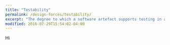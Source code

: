 ```yaml
---
title: "Testability"
permalink: /design-forces/testability/
excerpt: "The degree to which a software artefact supports testing in a given test context."
modified: 2016-07-29T15:54:02-04:00
---
```


Hi
